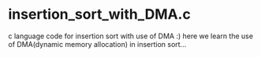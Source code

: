 # insertion_sort_with_DMA.c
 c language code for insertion sort with use of DMA :)
 here we learn the use of DMA(dynamic memory allocation)
 in insertion sort...
 
